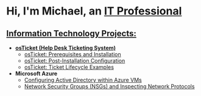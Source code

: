 <h1>Hi, I'm Michael, an <a href="https://www.linkedin.com/in/michael-flower-/">IT Professional</h1>

<h2> Information Technology Projects:</h2>

- <b>osTicket (Help Desk Ticketing System)</b>
  - [osTicket: Prerequisites and Installation](https://github.com/michaelxflow/osticket-prereqs)
  - [osTicket: Post-Installation Configuration](https://github.com/michaelxflow//post-install-config)
  - [osTicket: Ticket Lifecycle Examples](https://github.com/michaelxflow//ticket-lifecycle)
- <b>Microsoft Azure</b>
  - [Configuring Active Directory within Azure VMs](https://github.com/michaelxflow//configure-ad)
  - [Network Security Groups (NSGs) and Inspecting Network Protocols](https://github.com/michaelxflow//azure-network-protocols)
